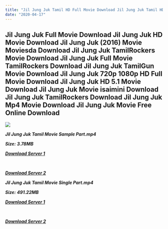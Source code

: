 ```yaml
---
title: "Jil Jung Juk Tamil HD Full Movie Download Jil Jung Juk Tamil HD Movie Download"
date: "2020-04-17"
---
```


## Jil Jung Juk Full Movie Download Jil Jung Juk HD Movie Download Jil Jung Juk (2016) Movie Moviesda Download Jil Jung Juk TamilRockers Movie Download Jil Jung Juk Full Movie TamilRockers Download Jil Jung Juk TamilGun Movie Download Jil Jung Juk 720p 1080p HD Full Movie Download Jil Jung Juk HD 5.1 Movie Download Jil Jung Juk Movie isaimini Download Jil Jung Juk TamilRockers Download Jil Jung Juk Mp4 Movie Download Jil Jung Juk Movie Free Online Download

![](https://images.moviebuff.com/3bb6283f-a797-442f-ac33-a3750521f373?w=1000)

**_Jil Jung Juk Tamil Movie Sample Part.mp4_**

**_Size:_** **_3.78MB_**

**_[Download Server 1](http://s1.uptofiles.net//files/Tamil{300377c8a1a3ba2999b4bbe3381b1ea1a812b0b70d21946c68d529294a5c2999}202016{300377c8a1a3ba2999b4bbe3381b1ea1a812b0b70d21946c68d529294a5c2999}20Movies/Jil{300377c8a1a3ba2999b4bbe3381b1ea1a812b0b70d21946c68d529294a5c2999}20Jung{300377c8a1a3ba2999b4bbe3381b1ea1a812b0b70d21946c68d529294a5c2999}20Juk{300377c8a1a3ba2999b4bbe3381b1ea1a812b0b70d21946c68d529294a5c2999}20(2016)/Jil{300377c8a1a3ba2999b4bbe3381b1ea1a812b0b70d21946c68d529294a5c2999}20Jung{300377c8a1a3ba2999b4bbe3381b1ea1a812b0b70d21946c68d529294a5c2999}20Juk{300377c8a1a3ba2999b4bbe3381b1ea1a812b0b70d21946c68d529294a5c2999}20(640x360)/Jil{300377c8a1a3ba2999b4bbe3381b1ea1a812b0b70d21946c68d529294a5c2999}20Jung{300377c8a1a3ba2999b4bbe3381b1ea1a812b0b70d21946c68d529294a5c2999}20Juk{300377c8a1a3ba2999b4bbe3381b1ea1a812b0b70d21946c68d529294a5c2999}20HD{300377c8a1a3ba2999b4bbe3381b1ea1a812b0b70d21946c68d529294a5c2999}20Sample.mp4)_**

**_[  
](http://s1.uptofiles.net//files/Tamil{300377c8a1a3ba2999b4bbe3381b1ea1a812b0b70d21946c68d529294a5c2999}202016{300377c8a1a3ba2999b4bbe3381b1ea1a812b0b70d21946c68d529294a5c2999}20Movies/Jil{300377c8a1a3ba2999b4bbe3381b1ea1a812b0b70d21946c68d529294a5c2999}20Jung{300377c8a1a3ba2999b4bbe3381b1ea1a812b0b70d21946c68d529294a5c2999}20Juk{300377c8a1a3ba2999b4bbe3381b1ea1a812b0b70d21946c68d529294a5c2999}20(2016)/Jil{300377c8a1a3ba2999b4bbe3381b1ea1a812b0b70d21946c68d529294a5c2999}20Jung{300377c8a1a3ba2999b4bbe3381b1ea1a812b0b70d21946c68d529294a5c2999}20Juk{300377c8a1a3ba2999b4bbe3381b1ea1a812b0b70d21946c68d529294a5c2999}20(640x360)/Jil{300377c8a1a3ba2999b4bbe3381b1ea1a812b0b70d21946c68d529294a5c2999}20Jung{300377c8a1a3ba2999b4bbe3381b1ea1a812b0b70d21946c68d529294a5c2999}20Juk{300377c8a1a3ba2999b4bbe3381b1ea1a812b0b70d21946c68d529294a5c2999}20HD{300377c8a1a3ba2999b4bbe3381b1ea1a812b0b70d21946c68d529294a5c2999}20Sample.mp4)_**

**_[Download Server 2](http://s1.uptofiles.net//files/Tamil{300377c8a1a3ba2999b4bbe3381b1ea1a812b0b70d21946c68d529294a5c2999}202016{300377c8a1a3ba2999b4bbe3381b1ea1a812b0b70d21946c68d529294a5c2999}20Movies/Jil{300377c8a1a3ba2999b4bbe3381b1ea1a812b0b70d21946c68d529294a5c2999}20Jung{300377c8a1a3ba2999b4bbe3381b1ea1a812b0b70d21946c68d529294a5c2999}20Juk{300377c8a1a3ba2999b4bbe3381b1ea1a812b0b70d21946c68d529294a5c2999}20(2016)/Jil{300377c8a1a3ba2999b4bbe3381b1ea1a812b0b70d21946c68d529294a5c2999}20Jung{300377c8a1a3ba2999b4bbe3381b1ea1a812b0b70d21946c68d529294a5c2999}20Juk{300377c8a1a3ba2999b4bbe3381b1ea1a812b0b70d21946c68d529294a5c2999}20(640x360)/Jil{300377c8a1a3ba2999b4bbe3381b1ea1a812b0b70d21946c68d529294a5c2999}20Jung{300377c8a1a3ba2999b4bbe3381b1ea1a812b0b70d21946c68d529294a5c2999}20Juk{300377c8a1a3ba2999b4bbe3381b1ea1a812b0b70d21946c68d529294a5c2999}20HD{300377c8a1a3ba2999b4bbe3381b1ea1a812b0b70d21946c68d529294a5c2999}20Sample.mp4)_**

**_Jil Jung Juk Tamil Movie Single Part.mp4_**

**_Size:_** **_491.22MB_**

**_[Download Server 1](http://s1.uptofiles.net//files/Tamil{300377c8a1a3ba2999b4bbe3381b1ea1a812b0b70d21946c68d529294a5c2999}202016{300377c8a1a3ba2999b4bbe3381b1ea1a812b0b70d21946c68d529294a5c2999}20Movies/Jil{300377c8a1a3ba2999b4bbe3381b1ea1a812b0b70d21946c68d529294a5c2999}20Jung{300377c8a1a3ba2999b4bbe3381b1ea1a812b0b70d21946c68d529294a5c2999}20Juk{300377c8a1a3ba2999b4bbe3381b1ea1a812b0b70d21946c68d529294a5c2999}20(2016)/Jil{300377c8a1a3ba2999b4bbe3381b1ea1a812b0b70d21946c68d529294a5c2999}20Jung{300377c8a1a3ba2999b4bbe3381b1ea1a812b0b70d21946c68d529294a5c2999}20Juk{300377c8a1a3ba2999b4bbe3381b1ea1a812b0b70d21946c68d529294a5c2999}20(640x360)/Jil{300377c8a1a3ba2999b4bbe3381b1ea1a812b0b70d21946c68d529294a5c2999}20Jung{300377c8a1a3ba2999b4bbe3381b1ea1a812b0b70d21946c68d529294a5c2999}20Juk{300377c8a1a3ba2999b4bbe3381b1ea1a812b0b70d21946c68d529294a5c2999}20HD.mp4)_**

**_[  
](http://s1.uptofiles.net//files/Tamil{300377c8a1a3ba2999b4bbe3381b1ea1a812b0b70d21946c68d529294a5c2999}202016{300377c8a1a3ba2999b4bbe3381b1ea1a812b0b70d21946c68d529294a5c2999}20Movies/Jil{300377c8a1a3ba2999b4bbe3381b1ea1a812b0b70d21946c68d529294a5c2999}20Jung{300377c8a1a3ba2999b4bbe3381b1ea1a812b0b70d21946c68d529294a5c2999}20Juk{300377c8a1a3ba2999b4bbe3381b1ea1a812b0b70d21946c68d529294a5c2999}20(2016)/Jil{300377c8a1a3ba2999b4bbe3381b1ea1a812b0b70d21946c68d529294a5c2999}20Jung{300377c8a1a3ba2999b4bbe3381b1ea1a812b0b70d21946c68d529294a5c2999}20Juk{300377c8a1a3ba2999b4bbe3381b1ea1a812b0b70d21946c68d529294a5c2999}20(640x360)/Jil{300377c8a1a3ba2999b4bbe3381b1ea1a812b0b70d21946c68d529294a5c2999}20Jung{300377c8a1a3ba2999b4bbe3381b1ea1a812b0b70d21946c68d529294a5c2999}20Juk{300377c8a1a3ba2999b4bbe3381b1ea1a812b0b70d21946c68d529294a5c2999}20HD.mp4)_**

**_[Download Server 2](http://s1.uptofiles.net//files/Tamil{300377c8a1a3ba2999b4bbe3381b1ea1a812b0b70d21946c68d529294a5c2999}202016{300377c8a1a3ba2999b4bbe3381b1ea1a812b0b70d21946c68d529294a5c2999}20Movies/Jil{300377c8a1a3ba2999b4bbe3381b1ea1a812b0b70d21946c68d529294a5c2999}20Jung{300377c8a1a3ba2999b4bbe3381b1ea1a812b0b70d21946c68d529294a5c2999}20Juk{300377c8a1a3ba2999b4bbe3381b1ea1a812b0b70d21946c68d529294a5c2999}20(2016)/Jil{300377c8a1a3ba2999b4bbe3381b1ea1a812b0b70d21946c68d529294a5c2999}20Jung{300377c8a1a3ba2999b4bbe3381b1ea1a812b0b70d21946c68d529294a5c2999}20Juk{300377c8a1a3ba2999b4bbe3381b1ea1a812b0b70d21946c68d529294a5c2999}20(640x360)/Jil{300377c8a1a3ba2999b4bbe3381b1ea1a812b0b70d21946c68d529294a5c2999}20Jung{300377c8a1a3ba2999b4bbe3381b1ea1a812b0b70d21946c68d529294a5c2999}20Juk{300377c8a1a3ba2999b4bbe3381b1ea1a812b0b70d21946c68d529294a5c2999}20HD.mp4)_**
